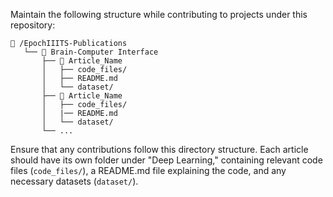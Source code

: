 Maintain the following structure while contributing to projects under this repository:

```
📁 /EpochIIITS-Publications
   └── 📁 Brain-Computer Interface
       ├── 📁 Article_Name
       │   ├── code_files/
       │   ├── README.md
       │   └── dataset/
       ├── 📁 Article_Name
       │   ├── code_files/
       │   |── README.md
       │   └── dataset/
       └── ...
```

Ensure that any contributions follow this directory structure. Each article should have its own folder under "Deep Learning," containing relevant code files (`code_files/`), a README.md file explaining the code, and any necessary datasets (`dataset/`).
